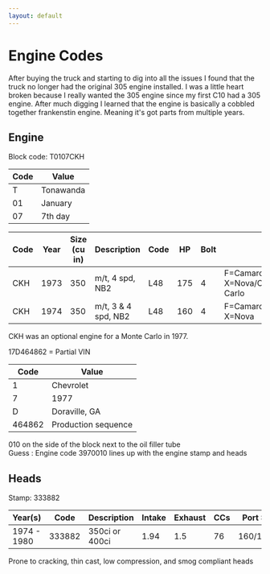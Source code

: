 ```yaml
---
layout: default
---
```


# Engine Codes
After buying the truck and starting to dig into all the issues I found that the truck no longer had the original 305 engine installed. I was a little heart broken because I really wanted the 305 engine since my first C10 had a 305 engine. After much digging I learned that the engine is basically a cobbled together frankenstin engine. Meaning it's got parts from multiple years.

## Engine
Block code: T0107CKH

| Code | Value |
| -- | -- |
| T | Tonawanda |
| 01 | January |
| 07 | 7th day |

| Code | Year | Size (cu in) | Description | Code | HP | Bolt | Note |
| -- | -- | -- | -- | -- | -- | -- | -- |
| CKH | 1973 | 350 | m/t, 4 spd, NB2 | L48 | 175 | 4 | F=Camaro, A=Chevelle, X=Nova/Chevelle/Monte Carlo |
| CKH | 1974 | 350 | m/t, 3 & 4 spd, NB2 | L48 | 160 | 4 | F=Camaro, A=Chevelle, X=Nova |

CKH was an optional engine for a Monte Carlo in 1977.

17D464862 = Partial VIN

| Code | Value |
| -- | -- |
| 1 | Chevrolet |
| 7 | 1977 |
| D | Doraville, GA |
| 464862 | Production sequence |

010 on the side of the block next to the oil filler tube \
Guess : Engine code 3970010 lines up with the engine stamp and heads

## Heads

Stamp: 333882

| Year(s) | Code | Description | Intake | Exhaust | CCs | Port Size |
| -- | -- | -- | -- | -- | -- | -- |
| 1974 - 1980 | 333882 | 350ci or 400ci | 1.94 | 1.5 | 76 | 160/160cc | 

Prone to cracking, thin cast, low compression, and smog compliant heads